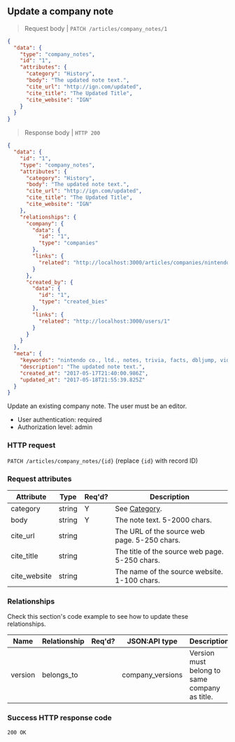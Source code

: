 ## <a name="company_notes_update"></a>Update a company note

> Request body | `PATCH /articles/company_notes/1`

```JSON
{
  "data": {
    "type": "company_notes",
    "id": "1",
    "attributes": {
      "category": "History",
      "body": "The updated note text.",
      "cite_url": "http://ign.com/updated",
      "cite_title": "The Updated Title",
      "cite_website": "IGN"
    }
  }
}
```

> Response body | `HTTP 200`

```JSON
{
  "data": {
    "id": "1",
    "type": "company_notes",
    "attributes": {
      "category": "History",
      "body": "The updated note text.",
      "cite_url": "http://ign.com/updated",
      "cite_title": "The Updated Title",
      "cite_website": "IGN"
    },
    "relationships": {
      "company": {
        "data": {
          "id": "1",
          "type": "companies"
        },
        "links": {
          "related": "http://localhost:3000/articles/companies/nintendo-co-ltd"
        }
      },
      "created_by": {
        "data": {
          "id": "1",
          "type": "created_bies"
        },
        "links": {
          "related": "http://localhost:3000/users/1"
        }
      }
    }
  },
  "meta": {
    "keywords": "nintendo co., ltd., notes, trivia, facts, dbljump, video games, pc games, gaming",
    "description": "The updated note text.",
    "created_at": "2017-05-17T21:40:00.986Z",
    "updated_at": "2017-05-18T21:55:39.825Z"
  }
}
```

Update an existing company note. The user must be an editor.

* User authentication: required
* Authorization level: admin

### HTTP request

`PATCH /articles/company_notes/{id}` (replace `{id}` with record ID)

### Request attributes

Attribute | Type | Req'd? | Description
--------- | ---- | ------ | -----------
category | string | Y | See [Category](#company_notes_cat).
body | string | Y | The note text. 5-2000 chars.
cite_url | string |  | The URL of the source web page. 5-250 chars.
cite_title | string | | The title of the source web page. 5-250 chars.
cite_website | string | | The name of the source website. 1-100 chars.

### Relationships

Check this section's code example to see how to update these relationships.

Name | Relationship | Req'd? | JSON:API type | Description
---- | ------------ | ------ | ------------- | -----------
version | belongs_to | | company_versions | Version must belong to same company as title.

### Success HTTP response code

`200 OK`
